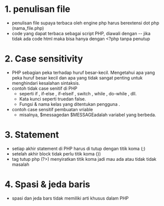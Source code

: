 # 1. penulisan file 
- penulisan file supaya terbaca oleh engine php harus berextensi dot php (nama_file.php)
- code yang dapat terbaca sebagai script PHP, diawali dengan <?php dan di tutup ?>
  -- jika tidak ada code html maka bisa hanya dengan <?php tanpa penutup

# 2. Case sensitivity
- PHP sebagian peka terhadap huruf besar-kecil. Mengetahui apa yang peka huruf besar kecil dan apa yang tidak sangat penting untuk menghindari kesalahan sintaksis.
- contoh tidak case senitif di PHP
  - seperti if , if-else , if-elseif , switch , while , do-while , dll.
  - Kata kunci seperti truedan false.
  - Fungsi & nama kelas yang ditentukan pengguna .
- contoh case sensitif pembuatan vriable 
  - misalnya, $messagedan $MESSAGEadalah variabel yang berbeda.

# 3. Statement
- setiap akhir statement di PHP harus di tutup dengan titik koma (;)
- setelah akhir block tidak perlu titik koma (})
- tag tutup php (?>) menyiratkan titik koma jadi mau ada atau tidak tidak masalah

# 4. Spasi & jeda baris
- spasi dan jeda bars tidak memiliki arti khusus dalam PHP

